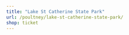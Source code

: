 ```yaml
---
title: "Lake St Catherine State Park"
url: /poultney/lake-st-catherine-state-park/
shop: ticket
---
```

